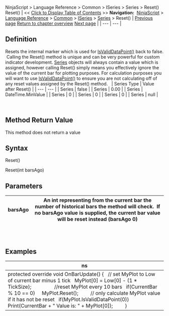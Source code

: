 ﻿
NinjaScript > Language Reference > Common > ISeries<T> > Series<T> > Reset()
Reset()
| << [Click to Display Table of Contents](reset.md) >> **Navigation:**     [NinjaScript](ninjascript-1.md) > [Language Reference](language_reference_wip-1.md) > [Common](common-1.md) > [ISeries<T>](iseriest-1.md) > [Series<T>](seriest-1.md) > Reset() | [Previous page](seriest-1.md) [Return to chapter overview](seriest-1.md) [Next page](priceseries-1.md) |
| --- | --- |
## Definition
Resets the internal marker which is used for [IsValidDataPoint()](isvaliddatapoint-1.md) back to false.  Calling the Reset() method is unique and can be very powerful for custom indicator development. [Series<T>](seriest-1.md) objects will always contain a value which is assigned, however calling Reset() simply means you effectively ignore the value of the current bar for plotting purposes. For calculation purposes you will want to use [IsValidDataPoint()](isvaliddatapoint-1.md) to ensure you are not calculating off of any reset values assigned by the Reset() method.
 
| Series Type | Value after Reset() |
| --- | --- |
| Series<bool> | false |
| Series<double> | 0.00 |
| Series<DateTime> | DateTime.MinValue |
| Series<float> | 0 |
| Series<int> | 0 |
| Series<long> | 0 |
| Series<string> | null |

 
## Method Return Value
This method does not return a value
 
## Syntax
Reset()  

Reset(int barsAgo)
 
## Parameters
| barsAgo | An int representing from the current bar the number of historical bars the method will check.  If no barsAgo value is supplied, the current bar value will be reset instead (barsAgo 0) |
| --- | --- |

## 
 
## Examples
| ns |
| --- |
| protected override void OnBarUpdate() {    // set MyPlot to Low of current bar minus 1 tick    MyPlot[0] = Low[0] - (1 * TickSize);                  //reset MyPlot every 10 bars    if(CurrentBar % 10 == 0)      MyPlot.Reset();          // only calculate MyPlot value if it has not be reset    if(MyPlot.IsValidDataPoint(0))      Print(CurrentBar + " Value is: " + MyPlot[0]);          } |
